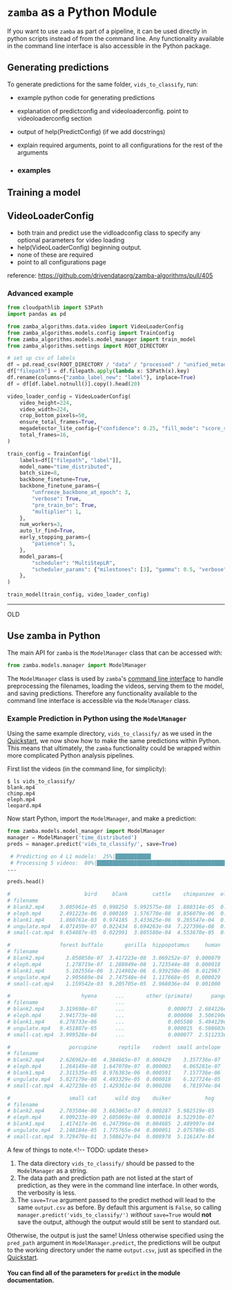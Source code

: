 # `zamba` as a Python Module

<!-- TODO: this page><!-->

If you want to use `zamba` as part of a pipeline, it can be used directly in python scripts instead of from the command line. Any functionality available in the command line interface is also accessible in the Python package.

## Generating predictions

To generate predictions for the same folder, `vids_to_classify`, run:

- example python code for generating predictions

- explanation of predictconfig and videoloaderconfig. point to videoloaderconfig section

- output of help(PredictConfig) (if we add docstrings)

- explain required arguments, point to all configurations for the rest of the arguments

- ### examples


## Training a model


## VideoLoaderConfig

- both train and predict use the vidloadconfig class to specify any optional parameters for video loading
- help(VideoLoaderConfig) beginning output. 
- none of these are required
- point to all configurations page




reference: https://github.com/drivendataorg/zamba-algorithms/pull/405



### Advanced example

```python
from cloudpathlib import S3Path
import pandas as pd

from zamba_algorithms.data.video import VideoLoaderConfig
from zamba_algorithms.models.config import TrainConfig
from zamba_algorithms.models.model_manager import train_model
from zamba_algorithms.settings import ROOT_DIRECTORY

# set up csv of labels
df = pd.read_csv(ROOT_DIRECTORY / "data" / "processed" / "unified_metadata.csv", low_memory=False)
df["filepath"] = df.filepath.apply(lambda x: S3Path(x).key)
df.rename(columns={"zamba_label_new": "label"}, inplace=True)
df = df[df.label.notnull()].copy().head(20)

video_loader_config = VideoLoaderConfig(
    video_height=224,
    video_width=224,
    crop_bottom_pixels=50,
    ensure_total_frames=True,
    megadetector_lite_config={"confidence": 0.25, "fill_mode": "score_sorted", "n_frames": 16},
    total_frames=16,
)

train_config = TrainConfig(
    labels=df[["filepath", "label"]],
    model_name="time_distributed",
    batch_size=8,
    backbone_finetune=True,
    backbone_finetune_params={
        "unfreeze_backbone_at_epoch": 3,
        "verbose": True,
        "pre_train_bn": True,
        "multiplier": 1,
    },
    num_workers=3,
    auto_lr_find=True,
    early_stopping_params={
        "patience": 5,
    },
    model_params={
        "scheduler": "MultiStepLR",
        "scheduler_params": {"milestones": [3], "gamma": 0.5, "verbose": True},
    },
)

train_model(train_config, video_loader_config)
```




***
OLD

## Use zamba in Python

The main API for `zamba` is the `ModelManager` class that can be accessed with:

```python
from zamba.models.manager import ModelManager
```

The `ModelManager` class is used by `zamba`'s
[command line interface](cli.md) to handle preprocessing the
filenames, loading the videos, serving them to the model, and saving
predictions. Therefore any functionality available to the command line
interface is accessible via the `ModelManager` class.


### Example Prediction in Python using the `ModelManager`

Using the same example directory, `vids_to_classify/` as we used in the
[Quickstart](index.md), we now show how to make the same predictions
within Python. This means that ultimately, the `zamba` functionality could be
wrapped within more complicated Python analysis pipelines.

First list the videos (in the command line, for simplicity):

```
$ ls vids_to_classify/
blank.mp4
chimp.mp4
eleph.mp4
leopard.mp4
```

Now start Python, import the `ModelManager`, and make a prediction:

<!-- TODO: update the outputs below once zamba is running><!-->

<!-- TODO: update import path and syntax if it changes><!-->

<!-- TODO: right now .predict doesn't return the df, it just saves it. I think we should add that. Either add it or change the code below><!-->
```python
from zamba.models.model_manager import ModelManager
manager = ModelManager('time_distributed')
preds = manager.predict('vids_to_classify/', save=True)

 # Predicting on 4 L1 models:  25%|███████████▌                                  | 1/4 [02:04<06:14, 124.92s/it]
 # Processing 5 videos:  80%|███████████████████████████████████████████████████████▏             | 4/5 [01:34<00:23, 23.74s/it
...

preds.head()

#                        bird     blank        cattle    chimpanzee  elephant  \
# filename
# blank2.mp4     3.095961e-05  0.998250  5.992575e-08  1.880314e-05  0.000001
# eleph.mp4      2.491223e-06  0.000169  1.576770e-08  8.856079e-06  0.999592
# blank1.mp4     1.860761e-03  0.974185  3.433625e-06  9.265547e-04  0.000017
# ungulate.mp4   4.071459e-07  0.022434  6.694263e-04  7.227396e-08  0.000007
# small-cat.mp4  9.654887e-05  0.022991  3.805580e-04  4.553670e-05  0.000002

#                forest buffalo       gorilla  hippopotamus     human  \
# filename
# blank2.mp4       3.058858e-07  3.417223e-08  3.069252e-07  0.000079
# eleph.mp4        1.278719e-07  1.288049e-08  1.723544e-08  0.000018
# blank1.mp4       5.102556e-06  3.214902e-06  6.939250e-06  0.012967
# ungulate.mp4     2.905669e-04  2.747548e-04  1.117668e-05  0.000029
# small-cat.mp4    1.159542e-03  9.205705e-05  2.968036e-04  0.001000

#                       hyena      ...       other (primate)      pangolin  \
# filename                         ...
# blank2.mp4     3.319698e-07      ...              0.000073  2.684126e-07
# eleph.mp4      2.941773e-08      ...              0.000006  3.506190e-08
# blank1.mp4     6.278733e-06      ...              0.005580  5.494129e-06
# ungulate.mp4   9.451887e-05      ...              0.000015  6.508603e-06
# small-cat.mp4  3.999528e-04      ...              0.000077  2.511233e-04

#                   porcupine       reptile    rodent  small antelope  \
# filename
# blank2.mp4     2.626962e-06  4.384665e-07  0.000429    3.357736e-07
# eleph.mp4      1.264149e-08  1.647070e-07  0.000003    6.065281e-07
# blank1.mp4     2.311535e-05  8.976383e-06  0.000591    7.157736e-06
# ungulate.mp4   5.827179e-08  4.493329e-05  0.000018    6.327724e-05
# small-cat.mp4  4.427238e-05  1.429361e-04  0.000206    6.781974e-04

#                   small cat      wild dog    duiker           hog
# filename
# blank2.mp4     2.783504e-08  3.663065e-07  0.000287  5.982519e-05
# eleph.mp4      4.909233e-09  2.605069e-08  0.000016  8.522910e-07
# blank1.mp4     1.417417e-06  6.247396e-06  0.004685  2.489997e-04
# ungulate.mp4   2.148184e-05  1.775765e-04  0.000051  2.075789e-05
# small-cat.mp4  9.729478e-01  3.508627e-04  0.008978  5.116147e-04
```

A few of things to note.<!-- TODO: update these>

1. The data directory `vids_to_classify/` should be passed to the `ModelManager` as a string.
2. The data path and prediction path are not listed at the start of prediction,
 as they were in the command line interface. In other words, the verbosity is
 less.
3. The `save=True` argument passed to the predict method will lead to the same
`output.csv` as before. By default this argument is `False`, so calling
`manager.predict('vids_to_classify/')` _without_ `save=True` would **not** save
 the output, although the output would still be sent to standard out.

Otherwise, the output is just the same! Unless otherwise specified using the
`pred_path` argument in `ModelManager.predict`, the predictions will be output
to the working directory under the name `output.csv`, just as specified in the
[Quickstart](index.md).

#### You can find all of the parameters for `predict` in the module documentation.
